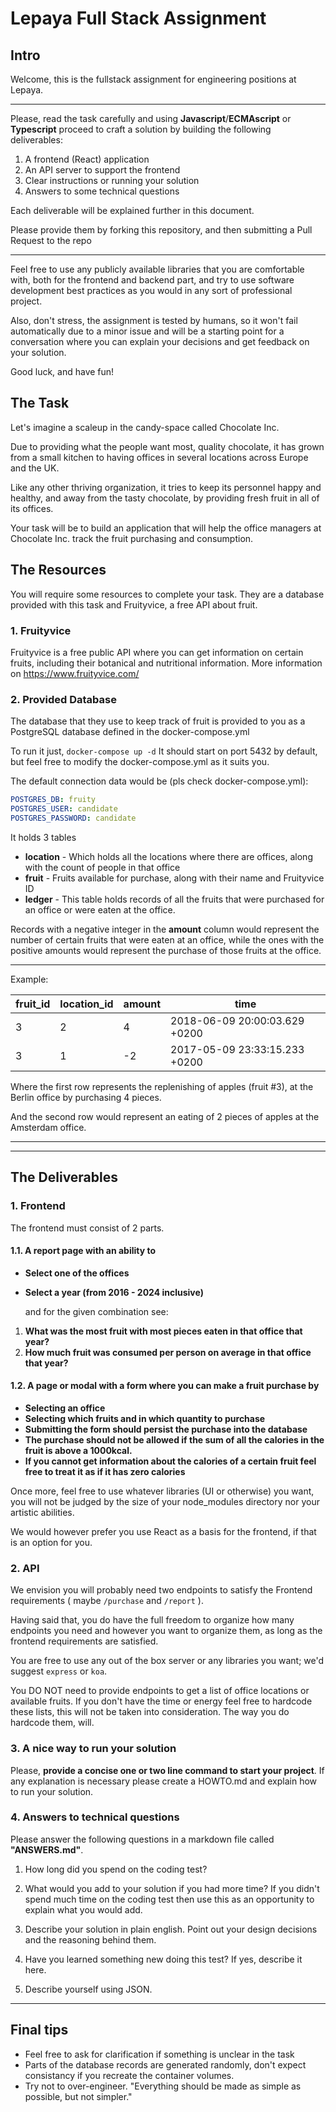 # Lepaya Full Stack Assignment

## Intro

Welcome, this is the fullstack assignment for engineering positions at Lepaya.

---
Please, read the task carefully and using **Javascript**/**ECMAscript** or **Typescript** proceed to craft a solution by building the following deliverables:

 1. A frontend (React) application
 2. An API server to support the frontend
 3. Clear instructions or running your solution
 4. Answers to some technical questions

 Each deliverable will be explained further in this document.

Please provide them by forking this repository, and then submitting a Pull Request to the repo

 ---
 Feel free to use any publicly available libraries that you are comfortable with, both for the frontend and backend part, and try to use software development best practices as you would in any sort of professional project.

 Also, don't stress, the assignment is tested by humans, so it won't fail automatically due to a minor issue and will be a starting point for a conversation where you can explain your decisions and get feedback on your solution.

 Good luck, and have fun!

## The Task

Let's imagine a scaleup in the candy-space called Chocolate Inc.

Due to providing what the people want most, quality chocolate, it has grown from a small kitchen to having offices in several locations across Europe and the UK.

Like any other thriving organization, it tries to keep its personnel happy and healthy, and away from the tasty chocolate, by providing fresh fruit in all of its offices.

Your task will be to build an application that will help the office managers at Chocolate Inc. track the fruit purchasing and consumption.

## The Resources

You will require some resources to complete your task. They are a database provided with this task and Fruityvice, a free API about fruit.

### 1. Fruityvice

Fruityvice is a free public API where you can get information on certain fruits, including their botanical and nutritional information.
More information on <https://www.fruityvice.com/>

### 2. Provided Database

The database that they use to keep track of fruit is provided to you as a PostgreSQL database defined in the docker-compose.yml

To run it just,
```docker-compose up -d```
It should start on port 5432 by default, but feel free to modify the docker-compose.yml as it suits you.

The default connection data would be (pls check docker-compose.yml):

```yml
POSTGRES_DB: fruity
POSTGRES_USER: candidate
POSTGRES_PASSWORD: candidate
```

It holds 3 tables

- **location** - Which holds all the locations where there are offices, along with the count of people in that office
- **fruit** - Fruits available for purchase, along with their name and Fruityvice ID
- **ledger** - This table holds records of all the fruits that were purchased for an office or were eaten at the office.

 Records with a negative integer in the **amount** column would represent the number of certain fruits that were eaten at an office, while the ones with the positive amounts would represent the purchase of those fruits at the office.

---
Example:

| fruit_id | location_id | amount| time                          |
|----------|-------------|-------|-------------------------------|
| 3        | 2           | 4     | 2018-06-09 20:00:03.629 +0200 |
| 3        | 1           |-2     | 2017-05-09 23:33:15.233 +0200 |

Where the first row represents the replenishing of apples (fruit #3), at the Berlin office by purchasing 4 pieces.

And the second row would represent an eating of 2 pieces of apples at the Amsterdam office.

---
---

## The Deliverables

### 1. Frontend

The frontend must consist of 2 parts.

#### 1.1. A report page with an ability to

- **Select one of the offices**
- **Select a year (from 2016 - 2024 inclusive)**

   and for the given combination see:

 1. **What was the most fruit with most pieces eaten in that office that year?**
 2. **How much fruit was consumed per person on average in that office that year?**

#### 1.2. A page or modal with a form where you can make a fruit purchase by

- **Selecting an office**
- **Selecting which fruits and in which quantity to purchase**
- **Submitting the form should persist the purchase into the database**
- **The purchase should not be allowed if the sum of all the calories in the fruit is above a 1000kcal.**
- **If you cannot get information about the calories of a certain fruit feel free to treat it as if it has zero calories**

Once more, feel free to use whatever libraries (UI or otherwise) you want, you will not be judged by the size of your node_modules directory nor your artistic abilities.

We would however prefer you use React as a basis for the frontend, if that is an option for you.

### 2. API

We envision you will probably need two endpoints to satisfy the Frontend requirements ( maybe ```/purchase``` and  ```/report``` ).

Having said that, you do have the full freedom to organize how many endpoints you need and however you want to organize them, as long as the frontend requirements are satisfied.

You are free to use any out of the box server or any libraries you want; we'd suggest `express` or `koa`.

You DO NOT need to provide endpoints to get a list of office locations or available fruits. If you don't have the time or energy feel free to hardcode these lists, this will not be taken into consideration. The way you do hardcode them, will.

### 3. A nice way to run your solution

Please, **provide a concise one or two line command to start your project**.
If any explanation is necessary please create a HOWTO.md and explain how to run your solution.

### 4. Answers to technical questions

Please answer the following questions in a markdown file called **"ANSWERS.md"**.

1. How long did you spend on the coding test?

2. What would you add to your solution if you had more time? If you didn't spend much time on the coding test then use this as an opportunity to explain what you would add.

3. Describe your solution in plain english. Point out your design decisions and the reasoning behind them.

4. Have you learned something new doing this test? If yes, describe it here.

5. Describe yourself using JSON.

---

## Final tips

- Feel free to ask for clarification if something is unclear in the task
- Parts of the database records are generated randomly, don't expect consistancy if you recreate the container volumes.
- Try not to over-engineer. "Everything should be made as simple as possible, but not simpler."

